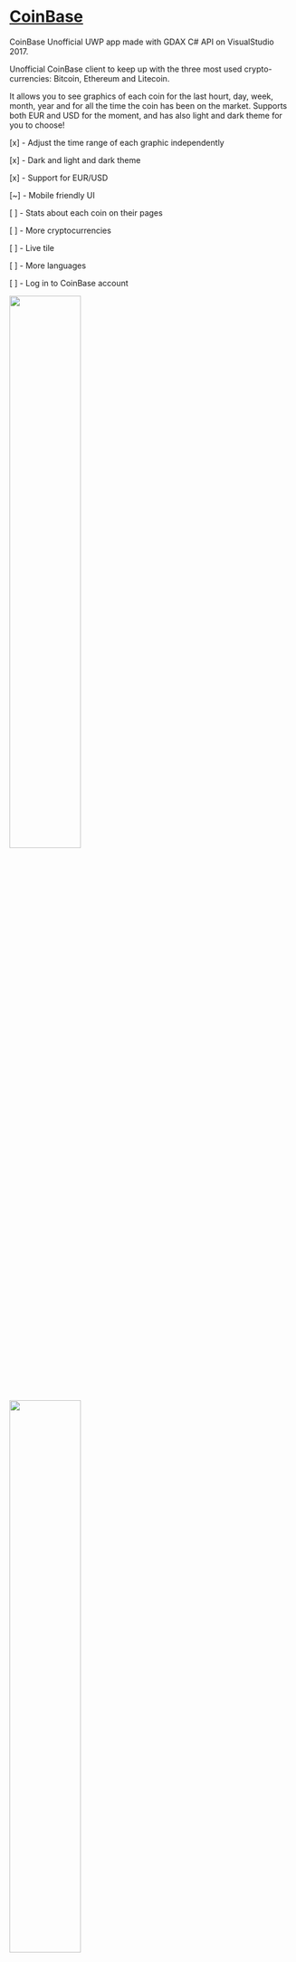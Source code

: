 # [CoinBase](https://www.microsoft.com/store/apps/9n3b47hbvblc)
CoinBase Unofficial UWP app made with GDAX C# API on VisualStudio 2017.

Unofficial CoinBase client to keep up with the three most used crypto-currencies: Bitcoin, Ethereum and Litecoin. 

It allows you to see graphics of each coin for the last hourt, day, week, month, year and for all the time the coin has been on the market. Supports both EUR and USD for the moment, and has also light and dark theme for you to choose!

[x] - Adjust the time range of each graphic independently

[x] - Dark and light and dark theme

[x] - Support for EUR/USD

[~] - Mobile friendly UI

[  ] - Stats about each coin on their pages

[  ] - More cryptocurrencies

[  ] - Live tile

[  ] - More languages

[  ] - Log in to CoinBase account

<img src="https://github.com/ismaelestalayo/CoinBase/blob/master/CoinBase%20Unofficial/Assets/Screenshots/Home%20Light.png?raw=true" width = "50%"/>

<img src="https://github.com/ismaelestalayo/CoinBase/blob/master/CoinBase%20Unofficial/Assets/Screenshots/Home%20Dark.png?raw=true" width = "50%"/>

<img src="https://github.com/ismaelestalayo/CoinBase/blob/master/CoinBase%20Unofficial/Assets/Screenshots/ETH%20Light.png?raw=true" width = "100%"/>

<img src="https://github.com/ismaelestalayo/CoinBase/blob/master/CoinBase%20Unofficial/Assets/Screenshots/LTC%20Dark.png?raw=true" width = "100%"/>


# Changelog:
#### 1.2:
- Ability to choose between EUR and USD
- More friendly mobile UI (still work in progress)
- Added the bases for 

#### 1.1:
- Added local storage to save choosen theme. (Light/Dark theme)
- New navigation method (hamburger menu).
- Created new pages for future extra info of each coin (stats).

#### 1.0:
- First stable final version of the app sent to the Windows Store.
- One single page with graphics for Bitcoin, Ethereum and Litecoin.
- Each coin has a slider to choose a time-span for the graph.


# Future plans:
- ~~Remember user's choosen theme.~~
- Log in with CoinBase user account.
- Live-tile
- Port to Android (maybe iOS but not cheap)

# Suggest anything at:

 * Email: ismael.em@outlook.com
 * Twitter: [@isma_estalayo](https://twitter.com/isma_estalayo)
